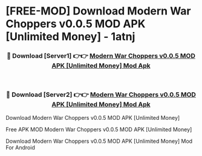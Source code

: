# [FREE-MOD] Download Modern War Choppers v0.0.5 MOD APK [Unlimited Money] - 1atnj


<div align="center">
<h3>🔴 Download [Server1] 👉👉 <a href="https://apk-comot.site?title=Modern_War_Choppers_v0.0.5_MOD_APK_[Unlimited_Money]">Modern War Choppers v0.0.5 MOD APK [Unlimited Money] Mod Apk</a></h3><br>

<h3>🔴 Download [Server2] 👉👉 <a href="https://apk-comot.site?title=Modern_War_Choppers_v0.0.5_MOD_APK_[Unlimited_Money]">Modern War Choppers v0.0.5 MOD APK [Unlimited Money] Mod Apk</a></h3>
</div>



Download Modern War Choppers v0.0.5 MOD APK [Unlimited Money] 

Free APK MOD Modern War Choppers v0.0.5 MOD APK [Unlimited Money] 

Download Modern War Choppers v0.0.5 MOD APK [Unlimited Money] Mod For Android

